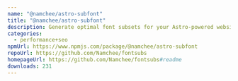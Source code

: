 ```yaml
---
name: "@namchee/astro-subfont"
title: "@namchee/astro-subfont"
description: Generate optimal font subsets for your Astro-powered websites
categories:
  - performance+seo
npmUrl: https://www.npmjs.com/package/@namchee/astro-subfont
repoUrl: https://github.com/Namchee/fontsubs
homepageUrl: https://github.com/Namchee/fontsubs#readme
downloads: 231
---
```

